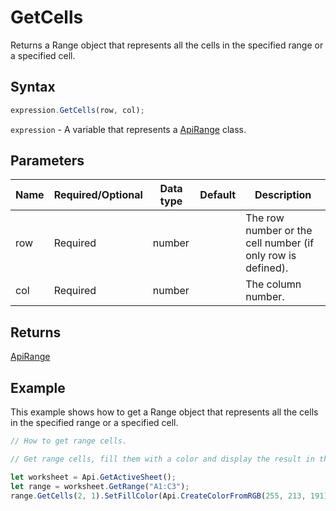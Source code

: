 # GetCells

Returns a Range object that represents all the cells in the specified range or a specified cell.

## Syntax

```javascript
expression.GetCells(row, col);
```

`expression` - A variable that represents a [ApiRange](../ApiRange.md) class.

## Parameters

| **Name** | **Required/Optional** | **Data type** | **Default** | **Description** |
| ------------- | ------------- | ------------- | ------------- | ------------- |
| row | Required | number |  | The row number or the cell number (if only row is defined). |
| col | Required | number |  | The column number. |

## Returns

[ApiRange](../../ApiRange/ApiRange.md)

## Example

This example shows how to get a Range object that represents all the cells in the specified range or a specified cell.

```javascript editor-xlsx
// How to get range cells.

// Get range cells, fill them with a color and display the result in the worksheet.

let worksheet = Api.GetActiveSheet();
let range = worksheet.GetRange("A1:C3");
range.GetCells(2, 1).SetFillColor(Api.CreateColorFromRGB(255, 213, 191));

```
